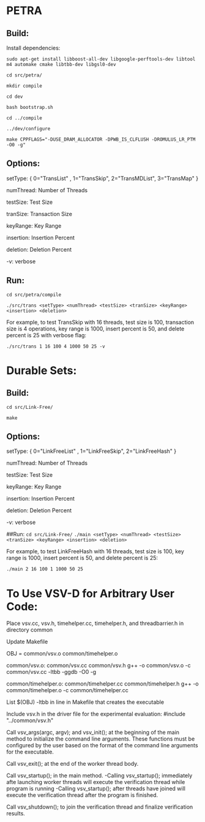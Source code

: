 # PETRA
## Build:
Install dependencies:

`sudo apt-get install libboost-all-dev libgoogle-perftools-dev libtool m4 automake cmake libtbb-dev libgsl0-dev`

`cd src/petra/`

`mkdir compile`

`cd dev`

`bash bootstrap.sh`

`cd ../compile`

`../dev/configure`

`make CPPFLAGS="-DUSE_DRAM_ALLOCATOR -DPWB_IS_CLFLUSH -DROMULUS_LR_PTM -O0 -g"`

## Options:
setType: { 0="TransList" , 1="TransSkip", 2="TransMDList", 3="TransMap" }

numThread: Number of Threads

testSize: Test Size

tranSize: Transaction Size

keyRange: Key Range

insertion: Insertion Percent

deletion: Deletion Percent

-v: verbose

## Run:
`cd src/petra/compile`

`./src/trans <setType> <numThread> <testSize> <tranSize> <keyRange> <insertion> <deletion>`

For example, to test TransSkip with 16 threads, test size is 100, transaction size is 4 operations, key range is 1000, insert percent is 50, and delete percent is 25 with verbose flag:

`./src/trans 1 16 100 4 1000 50 25 -v`

# Durable Sets:
## Build:

`cd src/Link-Free/`

`make`

## Options:
setType: { 0="LinkFreeList" , 1="LinkFreeSkip", 2="LinkFreeHash" }

numThread: Number of Threads

testSize: Test Size

keyRange: Key Range

insertion: Insertion Percent

deletion: Deletion Percent

-v: verbose

##Run:
`cd src/Link-Free/`
`./main <setType> <numThread> <testSize> <tranSize> <keyRange> <insertion> <deletion>`

For example, to test LinkFreeHash with 16 threads, test size is 100, key range is 1000, insert percent is 50, and delete percent is 25:

`./main 2 16 100 1 1000 50 25`

# To Use VSV-D for Arbitrary User Code:
Place vsv.cc, vsv.h, timehelper.cc, timehelper.h, and threadbarrier.h in directory common

Update Makefile

OBJ = common/vsv.o common/timehelper.o

common/vsv.o: common/vsv.cc common/vsv.h
	g++ -o common/vsv.o -c common/vsv.cc -ltbb -ggdb -O0 -g

common/timehelper.o: common/timehelper.cc common/timehelper.h
	g++ -o common/timehelper.o -c common/timehelper.cc

List $(OBJ) -ltbb in line in Makefile that creates the executable

Include vsv.h in the driver file for the experimental evaluation:
\#include "../common/vsv.h"

Call vsv_args(argc, argv); and vsv_init(); at the beginning of the main method to initialize the command line arguments. These functions must be configured by the user based on the format of the command line arguments for the executable.

Call vsv_exit(); at the end of the worker thread body.

Call vsv_startup(); in the main method.
-Calling vsv_startup(); immediately afte launching worker threads will execute the verification thread while program is running
-Calling vsv_startup(); after threads have joined will execute the verification thread after the program is finished.

Call vsv_shutdown(); to join the verification thread and finalize verification results.


